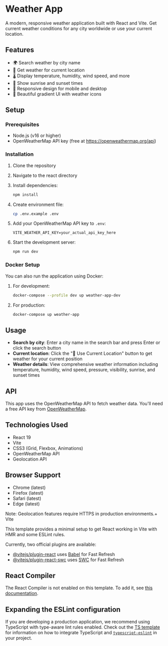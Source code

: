 # Weather App

A modern, responsive weather application built with React and Vite. Get current weather conditions for any city worldwide or use your current location.

## Features

- 🌍 Search weather by city name
- 📍 Get weather for current location
- 🌡️ Display temperature, humidity, wind speed, and more
- 🌅 Show sunrise and sunset times
- 📱 Responsive design for mobile and desktop
- 🎨 Beautiful gradient UI with weather icons

## Setup

### Prerequisites
- Node.js (v16 or higher)
- OpenWeatherMap API key (free at https://openweathermap.org/api)

### Installation

1. Clone the repository
2. Navigate to the react directory
3. Install dependencies:
   ```bash
   npm install
   ```

4. Create environment file:
   ```bash
   cp .env.example .env
   ```

5. Add your OpenWeatherMap API key to `.env`:
   ```
   VITE_WEATHER_API_KEY=your_actual_api_key_here
   ```

6. Start the development server:
   ```bash
   npm run dev
   ```

### Docker Setup

You can also run the application using Docker:

1. For development:
   ```bash
   docker-compose --profile dev up weather-app-dev
   ```

2. For production:
   ```bash
   docker-compose up weather-app
   ```

## Usage

- **Search by city**: Enter a city name in the search bar and press Enter or click the search button
- **Current location**: Click the "📍 Use Current Location" button to get weather for your current position
- **Weather details**: View comprehensive weather information including temperature, humidity, wind speed, pressure, visibility, sunrise, and sunset times

## API

This app uses the OpenWeatherMap API to fetch weather data. You'll need a free API key from [OpenWeatherMap](https://openweathermap.org/api).

## Technologies Used

- React 19
- Vite
- CSS3 (Grid, Flexbox, Animations)
- OpenWeatherMap API
- Geolocation API

## Browser Support

- Chrome (latest)
- Firefox (latest)
- Safari (latest)
- Edge (latest)

Note: Geolocation features require HTTPS in production environments.+ Vite

This template provides a minimal setup to get React working in Vite with HMR and some ESLint rules.

Currently, two official plugins are available:

- [@vitejs/plugin-react](https://github.com/vitejs/vite-plugin-react/blob/main/packages/plugin-react) uses [Babel](https://babeljs.io/) for Fast Refresh
- [@vitejs/plugin-react-swc](https://github.com/vitejs/vite-plugin-react/blob/main/packages/plugin-react-swc) uses [SWC](https://swc.rs/) for Fast Refresh

## React Compiler

The React Compiler is not enabled on this template. To add it, see [this documentation](https://react.dev/learn/react-compiler/installation).

## Expanding the ESLint configuration

If you are developing a production application, we recommend using TypeScript with type-aware lint rules enabled. Check out the [TS template](https://github.com/vitejs/vite/tree/main/packages/create-vite/template-react-ts) for information on how to integrate TypeScript and [`typescript-eslint`](https://typescript-eslint.io) in your project.
